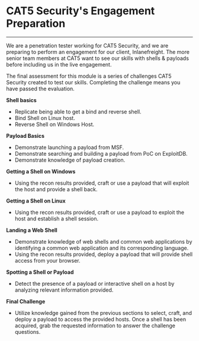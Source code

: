 # CAT5 Security's Engagement Preparation

***

We are a penetration tester working for CAT5 Security, and we are preparing to perform an engagement for our client, Inlanefreight. The more senior team members at CAT5 want to see our skills with shells & payloads before including us in the live engagement.

The final assessment for this module is a series of challenges CAT5 Security created to test our skills. Completing the challenge means you have passed the evaluation.

**Shell basics**

* Replicate being able to get a bind and reverse shell.
* Bind Shell on Linux host.
* Reverse Shell on Windows Host.

**Payload Basics**

* Demonstrate launching a payload from MSF.
* Demonstrate searching and building a payload from PoC on ExploitDB.
* Demonstrate knowledge of payload creation.

**Getting a Shell on Windows**

* Using the recon results provided, craft or use a payload that will exploit the host and provide a shell back.

**Getting a Shell on Linux**

* Using the recon results provided, craft or use a payload to exploit the host and establish a shell session.

**Landing a Web Shell**

* Demonstrate knowledge of web shells and common web applications by identifying a common web application and its corresponding language.
* Using the recon results provided, deploy a payload that will provide shell access from your browser.

**Spotting a Shell or Payload**

* Detect the presence of a payload or interactive shell on a host by analyzing relevant information provided.

**Final Challenge**

* Utilize knowledge gained from the previous sections to select, craft, and deploy a payload to access the provided hosts. Once a shell has been acquired, grab the requested information to answer the challenge questions.
